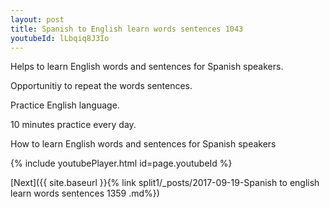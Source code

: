 ```yaml
---
layout: post
title: Spanish to English learn words sentences 1043 
youtubeId: lLbqiq8J3Io
---
```

 
 
Helps to learn English words and sentences for Spanish speakers.

Opportunitiy to repeat the words sentences. 

Practice English language. 
 
10 minutes practice every day. 
 
How to learn English words and sentences for Spanish speakers 
 
{% include youtubePlayer.html id=page.youtubeId %}
 
 
[Next]({{ site.baseurl }}{% link  split1/_posts/2017-09-19-Spanish to english learn words sentences 1359 .md%})
 
